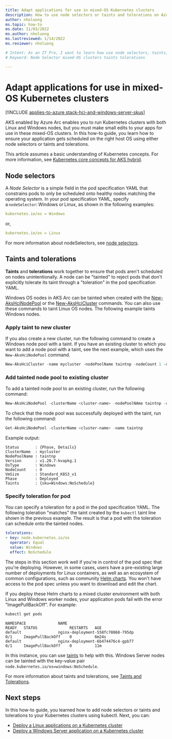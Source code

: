 ```yaml
---
title: Adapt applications for use in mixed-OS Kubernetes clusters
description: How to use node selectors or taints and tolerations on Azure Kubernetes Service to ensure applications in mixed OS Kubernetes clusters running on AKS Arc are scheduled on the correct worker node operating system.
author: nholuong
ms.topic: how-to
ms.date: 11/03/2022
ms.author: nholuong 
ms.lastreviewed: 1/14/2022
ms.reviewer: nholuong

# Intent: As an IT Pro, I want to learn how use node selectors, taints, and tolerations so I can adapt apps for use on mixed-OS Kubernetes clusters. 
# Keyword: Node Selector mixed-OS clusters taints tolerations

---
```

# Adapt applications for use in mixed-OS Kubernetes clusters

[!INCLUDE [applies-to-azure stack-hci-and-windows-server-skus](includes/aks-hci-applies-to-skus/aks-hybrid-applies-to-azure-stack-hci-windows-server-sku.md)]

AKS enabled by Azure Arc enables you to run Kubernetes clusters with both Linux and Windows nodes, but you must make small edits to your apps for use in these mixed-OS clusters. In this how-to guide, you learn how to ensure your application gets scheduled on the right host OS using either node selectors or taints and tolerations.

This article assumes a basic understanding of Kubernetes concepts. For more information, see [Kubernetes core concepts for AKS hybrid](kubernetes-concepts.md).

## Node selectors

A *Node Selector* is a simple field in the pod specification YAML that constrains pods to only be scheduled onto healthy nodes matching the operating system. In your pod specification YAML, specify a `nodeSelector`: Windows or Linux, as shown in the following examples:

```yml
kubernetes.io/os = Windows
```

or,

```yml
kubernetes.io/os = Linux
```

For more information about nodeSelectors, see [node selectors](https://kubernetes.io/docs/concepts/scheduling-eviction/assign-pod-node/).

## Taints and tolerations

**Taints** and **tolerations** work together to ensure that pods aren't scheduled on nodes unintentionally. A node can be "tainted" to reject pods that don't explicitly tolerate its taint through a "toleration" in the pod specification YAML.

Windows OS nodes in AKS Arc can be tainted when created with the [New-AksHciNodePool](./reference/ps/new-akshcinodepool.md) or the [New-AksHciCluster](./reference/ps/new-akshcicluster.md) commands. You can also use these commands to taint Linux OS nodes. The following example taints Windows nodes.

### Apply taint to new cluster

If you also create a new cluster, run the following command to create a Windows node pool with a taint. If you have an existing cluster to which you want to add a node pool with a taint, see the next example, which uses the `New-AksHciNodePool` command.

```powershell
New-AksHciCluster -name mycluster -nodePoolName taintnp -nodeCount 1 -osType Windows -osSku Windows2022 -taints sku=Windows:NoSchedule
```

### Add tainted node pool to existing cluster

To add a tainted node pool to an existing cluster, run the following command:

```powershell
New-AksHciNodePool -clusterName <cluster-name> -nodePoolNAme taintnp -count 1 -osType Windows -osSku Windows2022 -taints sku=Windows:NoSchedule
```

To check that the node pool was successfully deployed with the taint, run the following command:

```powershell
Get-AksHciNodePool -clusterName <cluster-name> -name taintnp
```

Example output:

```output
Status       : {Phase, Details}
ClusterName  : mycluster
NodePoolName : taintnp
Version      : v1.20.7-kvapkg.1
OsType       : Windows
NodeCount    : 0
VmSize       : Standard_K8S3_v1
Phase        : Deployed
Taints       : {sku=Windows:NoSchedule}
```

### Specify toleration for pod

You can specify a toleration for a pod in the pod specification YAML. The following toleration "matches" the taint created by the `kubectl` taint line shown in the previous example. The result is that a pod with the toleration can schedule onto the tainted nodes.

```yml
tolerations:
- key: node.kubernetes.io/os
  operator: Equal
  value: Windows
  effect: NoSchedule
```

The steps in this section work well if you're in control of the pod spec that you're deploying. However, in some cases, users have a pre-existing large number of deployments for Linux containers, as well as an ecosystem of common configurations, such as community [Helm charts](https://helm.sh/docs/intro/using_helm/#helm-search-finding-charts). You won't have access to the pod spec unless you want to download and edit the chart.

If you deploy these Helm charts to a mixed cluster environment with both Linux and Windows worker nodes, your application pods fail with the error "ImagePullBackOff". For example:

```powershell
kubectl get pods
```

```output
NAMESPACE              NAME                                                    READY   STATUS              RESTARTS   AGE
default                nginx-deployment-558fc78868-795dp                       0/1     ImagePullBackOff    0          6m24s
default                nginx-deployment-6b474476c4-gpb77                       0/1     ImagePullBackOff    0          11m
```

In this instance, you can use [taints](https://cloud.google.com/kubernetes-engine/docs/how-to/node-taints) to help with this. Windows Server nodes can be tainted with the key-value pair `node.kubernetes.io/os=windows:NoSchedule`.

For more information about taints and tolerations, see [Taints and Tolerations](https://kubernetes.io/docs/concepts/scheduling-eviction/taint-and-toleration/).

## Next steps

In this how-to guide, you learned how to add node selectors or taints and tolerations to your Kubernetes clusters using kubectl. Next, you can:

- [Deploy a Linux applications on a Kubernetes cluster](deploy-linux-application.md)
- [Deploy a Windows Server application on a Kubernetes cluster](deploy-windows-application.md)
